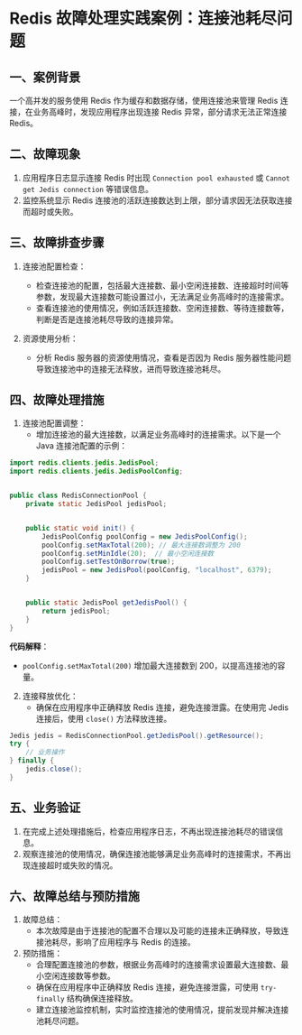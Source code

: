 # Redis 故障处理实践案例：连接池耗尽问题

## 一、案例背景
一个高并发的服务使用 Redis 作为缓存和数据存储，使用连接池来管理 Redis 连接，在业务高峰时，发现应用程序出现连接 Redis 异常，部分请求无法正常连接 Redis。


## 二、故障现象
1. 应用程序日志显示连接 Redis 时出现 `Connection pool exhausted` 或 `Cannot get Jedis connection` 等错误信息。
2. 监控系统显示 Redis 连接池的活跃连接数达到上限，部分请求因无法获取连接而超时或失败。


## 三、故障排查步骤
1. 连接池配置检查：
    - 检查连接池的配置，包括最大连接数、最小空闲连接数、连接超时时间等参数，发现最大连接数可能设置过小，无法满足业务高峰时的连接需求。
    - 查看连接池的使用情况，例如活跃连接数、空闲连接数、等待连接数等，判断是否是连接池耗尽导致的连接异常。


2. 资源使用分析：
    - 分析 Redis 服务器的资源使用情况，查看是否因为 Redis 服务器性能问题导致连接池中的连接无法释放，进而导致连接池耗尽。


## 四、故障处理措施
1. 连接池配置调整：
    - 增加连接池的最大连接数，以满足业务高峰时的连接需求。以下是一个 Java 连接池配置的示例：

```java
import redis.clients.jedis.JedisPool;
import redis.clients.jedis.JedisPoolConfig;


public class RedisConnectionPool {
    private static JedisPool jedisPool;


    public static void init() {
        JedisPoolConfig poolConfig = new JedisPoolConfig();
        poolConfig.setMaxTotal(200); // 最大连接数调整为 200
        poolConfig.setMinIdle(20);  // 最小空闲连接数
        poolConfig.setTestOnBorrow(true);
        jedisPool = new JedisPool(poolConfig, "localhost", 6379);
    }


    public static JedisPool getJedisPool() {
        return jedisPool;
    }
}
```

**代码解释**：
- `poolConfig.setMaxTotal(200)` 增加最大连接数到 200，以提高连接池的容量。


2. 连接释放优化：
    - 确保在应用程序中正确释放 Redis 连接，避免连接泄露。在使用完 Jedis 连接后，使用 `close()` 方法释放连接。

```java
Jedis jedis = RedisConnectionPool.getJedisPool().getResource();
try {
    // 业务操作
} finally {
    jedis.close();
}
```


## 五、业务验证
1. 在完成上述处理措施后，检查应用程序日志，不再出现连接池耗尽的错误信息。
2. 观察连接池的使用情况，确保连接池能够满足业务高峰时的连接需求，不再出现连接超时或失败的情况。


## 六、故障总结与预防措施
1. 故障总结：
    - 本次故障是由于连接池的配置不合理以及可能的连接未正确释放，导致连接池耗尽，影响了应用程序与 Redis 的连接。
2. 预防措施：
    - 合理配置连接池的参数，根据业务高峰时的连接需求设置最大连接数、最小空闲连接数等参数。
    - 确保在应用程序中正确释放 Redis 连接，避免连接泄露，可使用 `try-finally` 结构确保连接释放。
    - 建立连接池监控机制，实时监控连接池的使用情况，提前发现并解决连接池耗尽问题。
